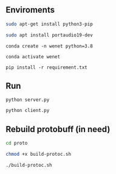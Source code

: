
## Enviroments

```bash
sudo apt-get install python3-pip
```

```bash
sudo apt install portaudio19-dev
```

```py3
conda create -n wenet python=3.8
```

```py3
conda activate wenet
```


```py3
pip install -r requirement.txt
```

## Run

```py3
python server.py
```

```py3
python client.py
```

## Rebuild protobuff (in need)
```bash
cd proto
```
```bash
chmod +x build-protoc.sh
```
```bash
./build-protoc.sh
```



